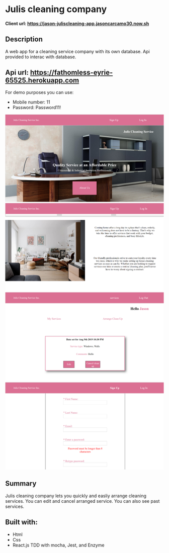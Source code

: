 # Julis cleaning company

#### Client url: https://jason-juliscleaning-app.jasoncarcamo30.now.sh

## Description
A web app for a cleaning service company with its own database. Api provided to interac with database.

## Api url: https://fathomless-eyrie-65525.herokuapp.com
For demo purposes you can use:
- Mobile number: 11
- Password: Password11!

![Julis landing page](/julis-screenshots/landingpage.png)<br/>
![Julis landing page](/julis-screenshots/landingpage2.png)<br/> 
![Julis landing page](/julis-screenshots/services.png)<br/>
![Julis landing page](/julis-screenshots/signup.png)<br/>

## Summary
Julis cleaning company lets you quickly and easliy arrange cleaning services. You can edit and cancel arranged service. You can also see past services.

## Built with:
- Html
- Css
- React.js
TDD with mocha, Jest, and Enzyme

